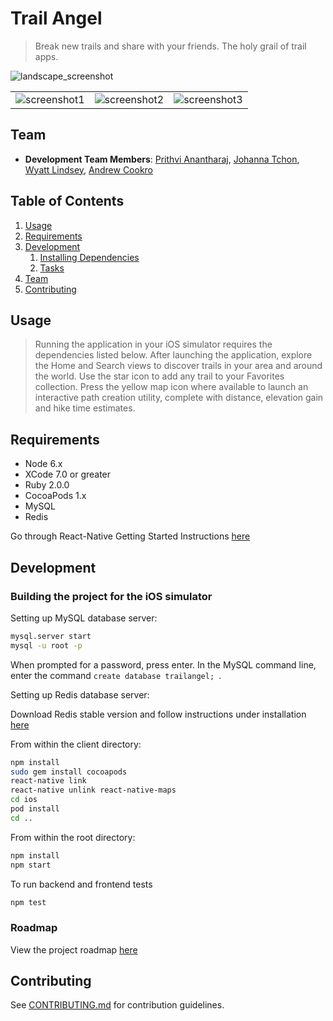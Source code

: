 # Trail Angel

> Break new trails and share with your friends.  The holy grail of trail apps.

![landscape_screenshot](https://res.cloudinary.com/dayskokep/image/upload/v1486753853/iphone6_spacegrey_landscape_eheprh.png)

| | | |
| ------------ | ------------ | ------------ |
| ![screenshot1](http://res.cloudinary.com/dayskokep/image/upload/v1485065345/iphone6plus_gold_portrait_scdijp.png) | ![screenshot2](http://res.cloudinary.com/dayskokep/image/upload/v1485065345/iphone6plus_gold_side2_lpnlqw.png) | ![screenshot3](http://res.cloudinary.com/dayskokep/image/upload/v1485065345/iphone6plus_gold_portrait_1_mcgbij.png) |

## Team

  - __Development Team Members__: [Prithvi Anantharaj](https://github.com/orgs/hrr20-nebula/people/Prithvi-A), [Johanna Tchon](https://github.com/orgs/hrr20-nebula/people/JotheElephant), [Wyatt Lindsey](https://github.com/orgs/hrr20-nebula/people/wyattlindsey), [Andrew Cookro](https://github.com/orgs/hrr20-nebula/people/galaxode)

## Table of Contents

1. [Usage](#Usage)
1. [Requirements](#requirements)
1. [Development](#development)
    1. [Installing Dependencies](#installing-dependencies)
    1. [Tasks](#tasks)
1. [Team](#team)
1. [Contributing](#contributing)

## Usage

> Running the application in your iOS simulator requires the dependencies listed below.  After launching the application, explore the Home and Search views to discover trails in your area and around the world.  Use the star icon to add any trail to your Favorites collection.  Press the yellow map icon where available to launch an interactive path creation utility, complete with distance, elevation gain and hike time estimates.

## Requirements

- Node 6.x
- XCode 7.0 or greater
- Ruby 2.0.0
- CocoaPods 1.x
- MySQL
- Redis

Go through React-Native Getting Started Instructions [here](https://facebook.github.io/react-native/docs/getting-started.html)

## Development

### Building the project for the iOS simulator

Setting up MySQL database server:

```sh
mysql.server start
mysql -u root -p
```
When prompted for a password, press enter.  In the MySQL command line, enter the command ```create database trailangel; ```.

Setting up Redis database server:

Download Redis stable version and follow instructions under installation [here](https://redis.io/download)

From within the client directory:

```sh
npm install
sudo gem install cocoapods
react-native link
react-native unlink react-native-maps
cd ios
pod install
cd ..
```

From within the root directory:

```sh
npm install
npm start
```

To run backend and frontend tests
```sh
npm test
```

### Roadmap

View the project roadmap [here](https://wireframepro.mockflow.com/view/Dd1fbd2768b3b14ee38b89e8f11f05f90)


## Contributing

See [CONTRIBUTING.md](CONTRIBUTING.md) for contribution guidelines.

<style>table {border: 'hidden'} </style>